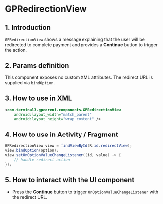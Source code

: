 # GPRedirectionView

## 1. Introduction
`GPRedirectionView` shows a message explaining that the user will be redirected to complete payment and provides a **Continue** button to trigger the action.

## 2. Params definition
This component exposes no custom XML attributes. The redirect URL is supplied via `bindOption`.

## 3. How to use in XML
```xml
<com.terminal3.gpcoreui.components.GPRedirectionView
    android:layout_width="match_parent"
    android:layout_height="wrap_content" />
```

## 4. How to use in Activity / Fragment
```java
GPRedirectionView view = findViewById(R.id.redirectView);
view.bindOption(option);
view.setOnOptionValueChangeListener((id, value) -> {
    // handle redirect action
});
```

## 5. How to interact with the UI component
- Press the **Continue** button to trigger `OnOptionValueChangeListener` with the redirect URL.
